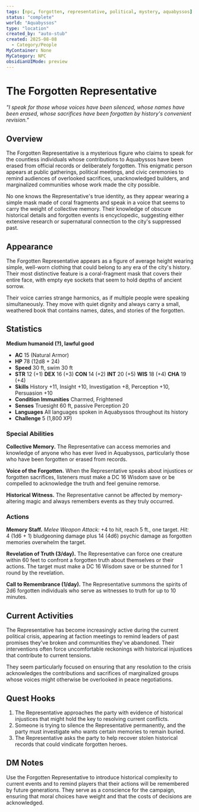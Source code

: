 ```yaml
---
tags: [npc, forgotten, representative, political, mystery, aquabyssos]
status: "complete"
world: "Aquabyssos"
type: "location"
created_by: "auto-stub"
created: 2025-08-08
  - Category/People
MyContainer: None
MyCategory: NPC
obsidianUIMode: preview
---
```


# The Forgotten Representative

*"I speak for those whose voices have been silenced, whose names have been erased, whose sacrifices have been forgotten by history's convenient revision."*

## Overview

The Forgotten Representative is a mysterious figure who claims to speak for the countless individuals whose contributions to Aquabyssos have been erased from official records or deliberately forgotten. This enigmatic person appears at public gatherings, political meetings, and civic ceremonies to remind audiences of overlooked sacrifices, unacknowledged builders, and marginalized communities whose work made the city possible.

No one knows the Representative's true identity, as they appear wearing a simple mask made of coral fragments and speak in a voice that seems to carry the weight of collective memory. Their knowledge of obscure historical details and forgotten events is encyclopedic, suggesting either extensive research or supernatural connection to the city's suppressed past.

## Appearance

The Forgotten Representative appears as a figure of average height wearing simple, well-worn clothing that could belong to any era of the city's history. Their most distinctive feature is a coral-fragment mask that covers their entire face, with empty eye sockets that seem to hold depths of ancient sorrow.

Their voice carries strange harmonics, as if multiple people were speaking simultaneously. They move with quiet dignity and always carry a small, weathered book that contains names, dates, and stories of the forgotten.

## Statistics
**Medium humanoid (?), lawful good**
- **AC** 15 (Natural Armor)
- **HP** 78 (12d8 + 24)
- **Speed** 30 ft, swim 30 ft
- **STR** 12 (+1) **DEX** 16 (+3) **CON** 14 (+2) **INT** 20 (+5) **WIS** 18 (+4) **CHA** 19 (+4)
- **Skills** History +11, Insight +10, Investigation +8, Perception +10, Persuasion +10
- **Condition Immunities** Charmed, Frightened
- **Senses** Truesight 60 ft, passive Perception 20
- **Languages** All languages spoken in Aquabyssos throughout its history
- **Challenge** 5 (1,800 XP)

### Special Abilities
**Collective Memory.** The Representative can access memories and knowledge of anyone who has ever lived in Aquabyssos, particularly those who have been forgotten or erased from records.

**Voice of the Forgotten.** When the Representative speaks about injustices or forgotten sacrifices, listeners must make a DC 16 Wisdom save or be compelled to acknowledge the truth and feel genuine remorse.

**Historical Witness.** The Representative cannot be affected by memory-altering magic and always remembers events as they truly occurred.

### Actions
**Memory Staff.** *Melee Weapon Attack:* +4 to hit, reach 5 ft., one target. *Hit:* 4 (1d6 + 1) bludgeoning damage plus 14 (4d6) psychic damage as forgotten memories overwhelm the target.

**Revelation of Truth (3/day).** The Representative can force one creature within 60 feet to confront a forgotten truth about themselves or their actions. The target must make a DC 16 Wisdom save or be stunned for 1 round by the revelation.

**Call to Remembrance (1/day).** The Representative summons the spirits of 2d6 forgotten individuals who serve as witnesses to truth for up to 10 minutes.

## Current Activities

The Representative has become increasingly active during the current political crisis, appearing at faction meetings to remind leaders of past promises they've broken and communities they've abandoned. Their interventions often force uncomfortable reckonings with historical injustices that contribute to current tensions.

They seem particularly focused on ensuring that any resolution to the crisis acknowledges the contributions and sacrifices of marginalized groups whose voices might otherwise be overlooked in peace negotiations.

## Quest Hooks
1. The Representative approaches the party with evidence of historical injustices that might hold the key to resolving current conflicts.
2. Someone is trying to silence the Representative permanently, and the party must investigate who wants certain memories to remain buried.
3. The Representative asks the party to help recover stolen historical records that could vindicate forgotten heroes.

## DM Notes
Use the Forgotten Representative to introduce historical complexity to current events and to remind players that their actions will be remembered by future generations. They serve as a conscience for the campaign, ensuring that moral choices have weight and that the costs of decisions are acknowledged.
